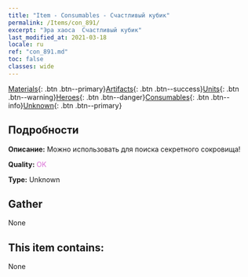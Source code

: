 ```yaml
---
title: "Item - Consumables - Счастливый кубик"
permalink: /Items/con_891/
excerpt: "Эра хаоса  Счастливый кубик"
last_modified_at: 2021-03-18
locale: ru
ref: "con_891.md"
toc: false
classes: wide
---
```

 [Materials](/ru/Items/){: .btn .btn--primary}[Artifacts](/ru/Items/Artifacts/){: .btn .btn--success}[Units](/ru/Items/Units/){: .btn .btn--warning}[Heroes](/ru/Items/Heroes/){: .btn .btn--danger}[Consumables](/ru/Items/Consumables/){: .btn .btn--info}[Unknown](/ru/Items/Unknown/){: .btn .btn--primary}

## Подробности
 **Описание:** Можно использовать для поиска секретного сокровища!

 **Quality:** <span style="color: #DA70D6">OK</span>

 **Type:** Unknown

## Gather

  None

## This item contains:

  None

